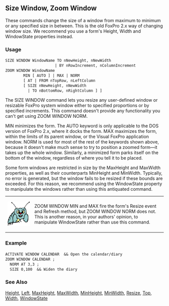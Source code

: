 ## Size Window, Zoom Window

These commands change the size of a window from maximum to minimum or any specified size in between. This is the old FoxPro 2.x way of changing window size. We recommend you use a form's Height, Width and WindowState properties instead.

### Usage

```foxpro
SIZE WINDOW WindowName TO nNewHeight, nNewWidth
                      | BY nRowIncrement, nColumnIncrement
ZOOM WINDOW WindowName
        MIN [ AUTO ] | MAX | NORM
        [ AT | FROM nTopRow, nLeftColumn
        [ SIZE nNewHeight, nNewWidth
          | TO nBottomRow, nRightColumn ] ]
```

The SIZE WINDOW command lets you resize any user-defined window or resizable FoxPro system window either to specified proportions or by specified increments. This command doesn't provide any functionality you can't get using ZOOM WINDOW NORM.

MIN minimizes the form. The AUTO keyword is only applicable to the DOS version of FoxPro 2.x, where it docks the form. MAX maximizes the form, within the limits of its parent window, or the Visual FoxPro application window. NORM is used for most of the rest of the keywords shown above, because it doesn't make much sense to try to position a zoomed form&mdash;it takes up the whole window. Similarly, a minimized form parks itself on the bottom of the window, regardless of where you tell it to be placed.

Some form windows are restricted in size by the MaxHeight and MaxWidth properties, as well as their counterparts MinHeight and MinWidth. Typically, no error is generated, but the window fails to be resized if these bounds are exceeded. For this reason, we recommend using the WindowState property to manipulate the windows rather than using this antiquated command.

<table>
<tr>
  <td width="17%" valign="top">
<p><img width="95" height="78" src="Bug.gif">
  </td>
  <td width="83%">
  <p>ZOOM WINDOW MIN and MAX fire the form's Resize event and Refresh method, but ZOOM WINDOW NORM does not. This is another reason, in your authors' opinion, to manipulate WindowState rather than use this command.</p>
  </td>
 </tr>
</table>

### Example

```foxpro
ACTIVATE WINDOW CALENDAR  && Open the calendar/diary
ZOOM WINDOW CALENDAR ;
  NORM AT 3,3 ;
  SIZE 0,100  && Widen the diary
```
### See Also

[Height](s4g368.md), [Left](s4g375.md), [MaxHeight](s4g377.md), [MaxWidth](s4g377.md), [MinHeight](s4g377.md), [MinWidth](s4g377.md), [Resize](s4g562.md), [Top](s4g375.md), [Width](s4g368.md), [WindowState](s4g633.md)